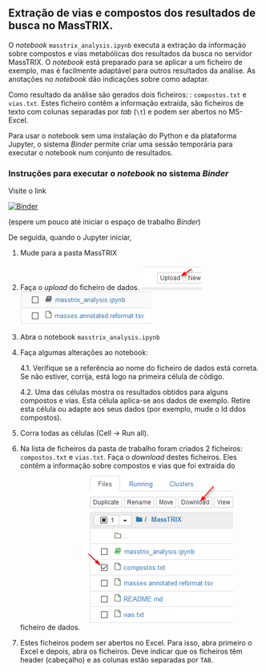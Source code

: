 ## Extração de vias e compostos dos resultados de busca no MassTRIX.

O _notebook_ `masstrix_analysis.ipynb` executa a extração da informação sobre
compostos e vias metabólicas dos resultados da busca no servidor MassTRIX. O _notebook_
está preparado para se aplicar a um ficheiro de exemplo, mas é facilmente adaptável
para outros resultados da análise. As anotações no _notebook_ dão indicações sobre como adaptar.

Como resultado da análise são gerados dois ficheiros: : `compostos.txt` e `vias.txt`. Estes ficheiro contêm a informação extraída, são ficheiros de texto com colunas separadas por _tab_ (`\t`) e podem ser abertos no MS-Excel.


Para usar o notebook sem uma instalação do Python e da plataforma Jupyter, o sistema _Binder_
permite criar uma sessão temporária para executar o notebook num conjunto de resultados.

### Instruções para executar o _notebook_ no sistema _Binder_

Visite o link

[![Binder](https://mybinder.org/badge.svg)](https://mybinder.org/v2/gh/aeferreira/da_notebooks/master)

(espere um pouco até iniciar o espaço de trabalho _Binder_)

De seguida, quando o Jupyter iniciar,

1. Mude para a pasta MassTRIX

2. Faça o _upload_ do ficheiro de dados. ![upload](images/upload.png) ![Res_upload](images/res_upload.png)

3. Abra o notebook `masstrix_analysis.ipynb`

4. Faça algumas alterações ao notebook:

    4.1. Verifique se a referência ao nome do ficheiro de dados está correta. Se não estiver, corrija, está logo na primeira célula de código.

    4.2. Uma das células mostra os resultados obtidos para alguns compostos e vias. Esta célula aplica-se aos dados de exemplo. Retire esta célula ou adapte aos seus dados (por exemplo, mude o Id ddos compostos).

5. Corra todas as células (Cell -> Run all).

6. Na lista de ficheiros da pasta de trabalho foram criados 2 ficheiros: `compostos.txt` e `vias.txt`. Faça o _download_ destes ficheiros. Eles contêm a informação sobre compostos e vias que foi extraída do ficheiro de dados. ![Download](images/download.png)

7. Estes ficheiros podem ser abertos no Excel. Para isso, abra primeiro o Excel e depois, abra os ficheiros. Deve indicar que os ficheiros têm header (cabeçalho) e as colunas estão separadas por `TAB`.


